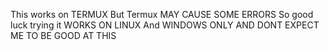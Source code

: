 This works on TERMUX But Termux MAY CAUSE SOME ERRORS So good luck trying it WORKS ON LINUX And WINDOWS ONLY
AND DONT EXPECT ME TO BE GOOD AT THIS 
